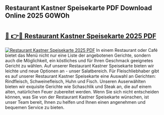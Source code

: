 ## Restaurant Kastner Speisekarte PDF Download Online 2025 G0WOh

# <h2><a href="http://gc5tj4x.nevu.top/?p=Restaurant+Kastner+Speisekarte">🔗 👉🔴 Restaurant Kastner Speisekarte 2025 PDF</a></h2>

[![Restaurant Kastner Speisekarte 2025 PDF](https://i.imgur.com/dBaPXMq.png)](http://gc5tj4x.nevu.top/?p=Restaurant+Kastner+Speisekarte)
In einem Restaurant oder Café bietet das Menü nicht nur eine Liste der angebotenen Gerichte, sondern auch die Möglichkeit, ein köstliches und für Ihren Geschmack geeignetes Gericht zu wählen. Auf unserer Restaurant Kastner Speisekarte bieten wir leichte und neue Optionen an - unser Salatbereich. Für Fleischliebhaber gibt es auf unserer Restaurant Kastner Speisekarte eine Auswahl an Gerichten: Rindfleisch, Schweinefleisch, Huhn und Fisch. Unseren Auserwählten bieten wir exquisite Gerichte wie Schaschlik und Steak an, die auf einem alten, natürlichen Feuer zubereitet werden. Wenn Sie sich nicht entscheiden können, was Sie von der Restaurant Kastner Speisekarte wünschen, ist unser Team bereit, Ihnen zu helfen und Ihnen einen angenehmen und bequemen Service zu bieten.
